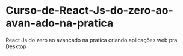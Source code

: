 # Curso-de-React-Js-do-zero-ao-avan-ado-na-pratica
React Js do zero ao avançado na pratica criando aplicações web pra Desktop
